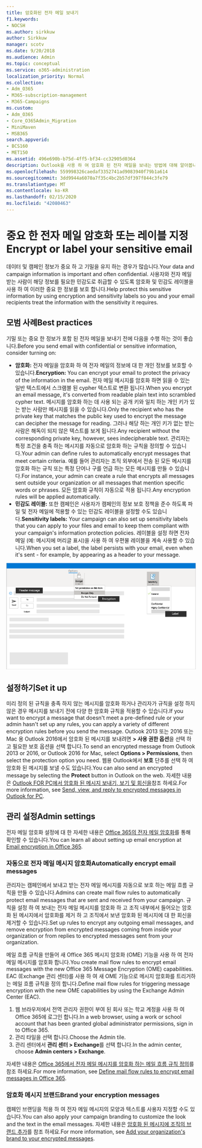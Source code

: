 ```yaml
---
title: 암호화된 전자 메일 보내기
f1.keywords:
- NOCSH
ms.author: sirkkuw
author: Sirkkuw
manager: scotv
ms.date: 9/20/2018
ms.audience: Admin
ms.topic: conceptual
ms.service: o365-administration
localization_priority: Normal
ms.collection:
- Adm_O365
- M365-subscription-management
- M365-Campaigns
ms.custom:
- Adm_O365
- Core_O365Admin_Migration
- MiniMaven
- MSB365
search.appverid:
- BCS160
- MET150
ms.assetid: 496e690b-b75d-4ff5-bf34-cc32905d0364
description: Outlook을 사용 하 여 암호화 된 전자 메일을 보내는 방법에 대해 알아봅니다.
ms.openlocfilehash: 559998326caedaf3352741ad9083940f79b1a614
ms.sourcegitcommit: 3dd9944a6070a7f35c4bc2b57df397f844c3fe79
ms.translationtype: MT
ms.contentlocale: ko-KR
ms.lasthandoff: 02/15/2020
ms.locfileid: "42080463"
---
```

# <a name="encrypt-or-label-your-sensitive-email"></a><span data-ttu-id="b305f-103">중요 한 전자 메일 암호화 또는 레이블 지정</span><span class="sxs-lookup"><span data-stu-id="b305f-103">Encrypt or label your sensitive email</span></span>

<span data-ttu-id="b305f-104">데이터 및 캠페인 정보가 중요 하 고 기밀을 유지 하는 경우가 많습니다.</span><span class="sxs-lookup"><span data-stu-id="b305f-104">Your data and campaign information is important and often confidential.</span></span> <span data-ttu-id="b305f-105">사용자와 전자 메일 받는 사람이 해당 정보를 필요한 민감도로 취급할 수 있도록 암호화 및 민감도 레이블을 사용 하 여 이러한 중요 한 정보를 보호 합니다.</span><span class="sxs-lookup"><span data-stu-id="b305f-105">Help protect this sensitive information by using encryption and sensitivity labels so you and your email recipients treat the information with the sensitivity it requires.</span></span>


## <a name="best-practices"></a><span data-ttu-id="b305f-106">모범 사례</span><span class="sxs-lookup"><span data-stu-id="b305f-106">Best practices</span></span>

<span data-ttu-id="b305f-107">기밀 또는 중요 한 정보가 포함 된 전자 메일을 보내기 전에 다음을 수행 하는 것이 좋습니다.</span><span class="sxs-lookup"><span data-stu-id="b305f-107">Before you send email with confidential or sensitive information, consider turning on:</span></span>

- <span data-ttu-id="b305f-108">**암호화:** 전자 메일을 암호화 하 여 전자 메일의 정보에 대 한 개인 정보를 보호할 수 있습니다.</span><span class="sxs-lookup"><span data-stu-id="b305f-108">**Encryption:** You can encrypt your email to protect the privacy of the information in the email.</span></span> <span data-ttu-id="b305f-109">전자 메일 메시지를 암호화 하면 읽을 수 있는 일반 텍스트에서 스크램블 된 cypher 텍스트로 변환 됩니다.</span><span class="sxs-lookup"><span data-stu-id="b305f-109">When you encrypt an email message, it's converted from readable plain text into scrambled cypher text.</span></span> <span data-ttu-id="b305f-110">메시지를 암호화 하는 데 사용 되는 공개 키와 일치 하는 개인 키가 있는 받는 사람만 메시지를 읽을 수 있습니다.</span><span class="sxs-lookup"><span data-stu-id="b305f-110">Only the recipient who has the private key that matches the public key used to encrypt the message can decipher the message for reading.</span></span> <span data-ttu-id="b305f-111">그러나 해당 하는 개인 키가 없는 받는 사람은 해독이 되지 않은 텍스트를 보게 됩니다.</span><span class="sxs-lookup"><span data-stu-id="b305f-111">Any recipient without the corresponding private key, however, sees indecipherable text.</span></span> <span data-ttu-id="b305f-112">관리자는 특정 조건을 충족 하는 메시지를 자동으로 암호화 하는 규칙을 정의할 수 있습니다.</span><span class="sxs-lookup"><span data-stu-id="b305f-112">Your admin can define rules to automatically encrypt messages that meet certain criteria.</span></span> <span data-ttu-id="b305f-113">예를 들어 관리자는 조직 외부에서 전송 된 모든 메시지를 암호화 하는 규칙 또는 특정 단어나 구를 언급 하는 모든 메시지를 만들 수 있습니다.</span><span class="sxs-lookup"><span data-stu-id="b305f-113">For instance, your admin can create a rule that encrypts all messages sent outside your organization or all messages that mention specific words or phrases.</span></span> <span data-ttu-id="b305f-114">모든 암호화 규칙이 자동으로 적용 됩니다.</span><span class="sxs-lookup"><span data-stu-id="b305f-114">Any encryption rules will be applied automatically.</span></span>
- <span data-ttu-id="b305f-115">**민감도 레이블:** 또한 캠페인은 사용자가 캠페인의 정보 보호 정책을 준수 하도록 파일 및 전자 메일에 적용할 수 있는 민감도 레이블을 설정할 수도 있습니다.</span><span class="sxs-lookup"><span data-stu-id="b305f-115">**Sensitivity labels:** Your campaign can also set up sensitivity labels that you can apply to your files and email to keep them compliant with your campaign's information protection policies.</span></span> <span data-ttu-id="b305f-116">레이블을 설정 하면 전자 메일 (예: 메시지에 머리글 표시)을 사용 하 여 우편물 레이블을 계속 사용할 수 있습니다.</span><span class="sxs-lookup"><span data-stu-id="b305f-116">When you set a label, the label persists with your email, even when it's sent - for example, by appearing as a header to your message.</span></span>

![레이블 및 암호화에 대 한 설명선이 포함 된 전자 메일 다이어그램](../media/m365-campaign-email-encrypt.png)


## <a name="set-it-up"></a><span data-ttu-id="b305f-118">설정하기</span><span class="sxs-lookup"><span data-stu-id="b305f-118">Set it up</span></span>

<span data-ttu-id="b305f-119">미리 정의 된 규칙을 충족 하지 않는 메시지를 암호화 하거나 관리자가 규칙을 설정 하지 않은 경우 메시지를 보내기 전에 다양 한 암호화 규칙을 적용할 수 있습니다.</span><span class="sxs-lookup"><span data-stu-id="b305f-119">If you want to encrypt a message that doesn't meet a pre-defined rule or your admin hasn't set up any rules, you can apply a variety of different encryption rules before you send the message.</span></span> <span data-ttu-id="b305f-120">Outlook 2013 또는 2016 또는 Mac 용 Outlook 2016에서 암호화 된 메시지를 보내려면 **> 사용 권한 옵션**을 선택 하 고 필요한 보호 옵션을 선택 합니다.</span><span class="sxs-lookup"><span data-stu-id="b305f-120">To send an encrypted message from Outlook 2013 or 2016, or Outlook 2016 for Mac, select **Options > Permissions**, then select the protection option you need.</span></span> <span data-ttu-id="b305f-121">웹용 Outlook에서 **보호** 단추를 선택 하 여 암호화 된 메시지를 보낼 수도 있습니다.</span><span class="sxs-lookup"><span data-stu-id="b305f-121">You can also send an encrypted message by selecting the **Protect** button in Outlook on the web.</span></span> <span data-ttu-id="b305f-122">자세한 내용은 [Outlook FOR PC에서 암호화 된 메시지 보내기, 보기 및 회신을](https://support.office.com/article/send-view-and-reply-to-encrypted-messages-in-outlook-for-pc-eaa43495-9bbb-4fca-922a-df90dee51980?ui=en-US&rs=en-US&ad=US)참조 하세요.</span><span class="sxs-lookup"><span data-stu-id="b305f-122">For more information, see [Send, view, and reply to encrypted messages in Outlook for PC](https://support.office.com/article/send-view-and-reply-to-encrypted-messages-in-outlook-for-pc-eaa43495-9bbb-4fca-922a-df90dee51980?ui=en-US&rs=en-US&ad=US).</span></span>

## <a name="admin-settings"></a><span data-ttu-id="b305f-123">관리 설정</span><span class="sxs-lookup"><span data-stu-id="b305f-123">Admin settings</span></span>

<span data-ttu-id="b305f-124">전자 메일 암호화 설정에 대 한 자세한 내용은 [Office 365의 전자 메일 암호화](https://docs.microsoft.com/office365/securitycompliance/email-encryption)를 통해 확인할 수 있습니다.</span><span class="sxs-lookup"><span data-stu-id="b305f-124">You can learn all about setting up email encryption at [Email encryption in Office 365](https://docs.microsoft.com/office365/securitycompliance/email-encryption).</span></span>

### <a name="automatically-encrypt-email-messages"></a><span data-ttu-id="b305f-125">자동으로 전자 메일 메시지 암호화</span><span class="sxs-lookup"><span data-stu-id="b305f-125">Automatically encrypt email messages</span></span>

<span data-ttu-id="b305f-126">관리자는 캠페인에서 보내고 받는 전자 메일 메시지를 자동으로 보호 하는 메일 흐름 규칙을 만들 수 있습니다.</span><span class="sxs-lookup"><span data-stu-id="b305f-126">Admins can create mail flow rules to automatically protect email messages that are sent and received from your campaign.</span></span> <span data-ttu-id="b305f-127">규칙을 설정 하 여 보내는 전자 메일 메시지를 암호화 하 고 조직 내부에서 들어오는 암호화 된 메시지에서 암호화를 제거 하 고 조직에서 보낸 암호화 된 메시지에 대 한 회신을 제거할 수 있습니다.</span><span class="sxs-lookup"><span data-stu-id="b305f-127">Set up rules to encrypt any outgoing email messages, and remove encryption from encrypted messages coming from inside your organization or from replies to encrypted messages sent from your organization.</span></span> 

<span data-ttu-id="b305f-128">메일 흐름 규칙을 만들어 새 Office 365 메시지 암호화 (OME) 기능을 사용 하 여 전자 메일 메시지를 암호화 합니다.</span><span class="sxs-lookup"><span data-stu-id="b305f-128">You create mail flow rules to encrypt email messages with the new Office 365 Message Encryption (OME) capabilities.</span></span> <span data-ttu-id="b305f-129">EAC (Exchange 관리 센터)를 사용 하 여 새 OME 기능으로 메시지 암호화를 트리거하는 메일 흐름 규칙을 정의 합니다.</span><span class="sxs-lookup"><span data-stu-id="b305f-129">Define mail flow rules for triggering message encryption with the new OME capabilities by using the Exchange Admin Center (EAC).</span></span> 

1. <span data-ttu-id="b305f-130">웹 브라우저에서 전역 관리자 권한이 부여 된 회사 또는 학교 계정을 사용 하 여 Office 365에 로그인 합니다.</span><span class="sxs-lookup"><span data-stu-id="b305f-130">In a web browser, using a work or school account that has been granted global administrator permissions, sign in to Office 365.</span></span> 
2. <span data-ttu-id="b305f-131">관리 타일을 선택 합니다.</span><span class="sxs-lookup"><span data-stu-id="b305f-131">Choose the Admin tile.</span></span> 
3. <span data-ttu-id="b305f-132">관리 센터에서 **관리 센터 > Exchange**를 선택 합니다.</span><span class="sxs-lookup"><span data-stu-id="b305f-132">In the admin center, choose **Admin centers > Exchange**.</span></span> 

<span data-ttu-id="b305f-133">자세한 내용은 [Office 365에서 전자 메일 메시지를 암호화 하는 메일 흐름 규칙 정의](https://docs.microsoft.com/office365/securitycompliance/define-mail-flow-rules-to-encrypt-email)를 참조 하세요.</span><span class="sxs-lookup"><span data-stu-id="b305f-133">For more information, see [Define mail flow rules to encrypt email messages in Office 365](https://docs.microsoft.com/office365/securitycompliance/define-mail-flow-rules-to-encrypt-email).</span></span>

### <a name="brand-your-encryption-messages"></a><span data-ttu-id="b305f-134">암호화 메시지 브랜드</span><span class="sxs-lookup"><span data-stu-id="b305f-134">Brand your encryption messages</span></span>

<span data-ttu-id="b305f-135">캠페인 브랜딩을 적용 하 여 전자 메일 메시지의 모양과 텍스트를 사용자 지정할 수도 있습니다.</span><span class="sxs-lookup"><span data-stu-id="b305f-135">You can also apply your campaign branding to customize the look and the text in the email messages.</span></span> <span data-ttu-id="b305f-136">자세한 내용은 [암호화 된 메시지에 조직의 브랜드 추가](https://docs.microsoft.com/office365/securitycompliance/email-encryption)를 참조 하세요.</span><span class="sxs-lookup"><span data-stu-id="b305f-136">For more information, see [Add your organization's brand to your encrypted messages](https://docs.microsoft.com/office365/securitycompliance/email-encryption).</span></span>

